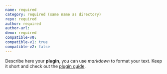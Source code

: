 ```yaml
---
name: required
category: required (same name as directory)
repo: required
author: required
author-url:
demo: required
compatible-v0:
compatible-v1: true
compatible-v2: false
---
```


Describe here your **plugin**, you can use *markdown* to format your text. Keep it short and check out the [plugin guide](https://github.com/Leaflet/Leaflet/blob/main/PLUGIN-GUIDE.md).
